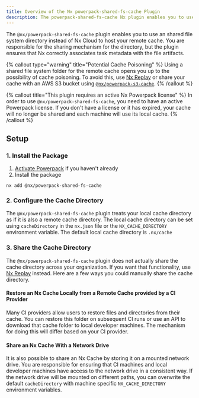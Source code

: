 ```yaml
---
title: Overview of the Nx powerpack-shared-fs-cache Plugin
description: The powerpack-shared-fs-cache Nx plugin enables you to use an shared file system directory instead of Nx Cloud to host your remote cache
---
```


The `@nx/powerpack-shared-fs-cache` plugin enables you to use an shared file system directory instead of Nx Cloud to host your remote cache. You are responsible for the sharing mechanism for the directory, but the plugin ensures that Nx correctly associates task metadata with the file artifacts.

{% callout type="warning" title="Potential Cache Poisoning" %}
Using a shared file system folder for the remote cache opens you up to the possibility of cache poisoning. To avoid this, use [Nx Replay](/ci/features/remote-cache) or share your cache with an AWS S3 bucket using [`@nx/powerpack-s3-cache`](/nx-api/powerpack-s3-cache).
{% /callout %}

{% callout title="This plugin requires an active Nx Powerpack license" %}
In order to use `@nx/powerpack-shared-fs-cache`, you need to have an active Powerpack license. If you don't have a license or it has expired, your cache will no longer be shared and each machine will use its local cache.
{% /callout %}

## Setup

### 1. Install the Package

1. [Activate Powerpack](/recipes/installation/activate-powerpack) if you haven't already
2. Install the package

```shell
nx add @nx/powerpack-shared-fs-cache
```

### 2. Configure the Cache Directory

The `@nx/powerpack-shared-fs-cache` plugin treats your local cache directory as if it is also a remote cache directory. The local cache directory can be set using `cacheDirectory` in the `nx.json` file or the `NX_CACHE_DIRECTORY` environment variable. The default local cache directory is `.nx/cache`

### 3. Share the Cache Directory

The `@nx/powerpack-shared-fs-cache` plugin does not actually share the cache directory across your organization. If you want that functionality, use [Nx Replay](/ci/features/remote-cache) instead. Here are a few ways you could manually share the cache directory.

#### Restore an Nx Cache Locally from a Remote Cache provided by a CI Provider

Many CI providers allow users to restore files and directories from their cache. You can restore this folder on subsequent CI runs or use an API to download that cache folder to local developer machines. The mechanism for doing this will differ based on your CI provider.

#### Share an Nx Cache With a Network Drive

It is also possible to share an Nx Cache by storing it on a mounted network drive. You are responsible for ensuring that CI machines and local developer machines have access to the network drive in a consistent way. If the network drive will be mounted on different paths, you can overwrite the default `cacheDirectory` with machine specific `NX_CACHE_DIRECTORY` environment variables.
